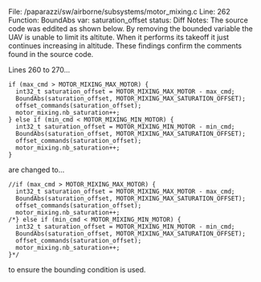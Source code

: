 File: /paparazzi/sw/airborne/subsystems/motor_mixing.c
Line: 262
Function: BoundAbs
var: saturation_offset
status: Diff
Notes: The source code was eddited as shown below. By removing the bounded variable the UAV is unable to limit its altitute. When it performs its takeoff it just continues increasing in altitude. These findings confirm the comments found in the source code.


Lines 260 to 270...


    if (max_cmd > MOTOR_MIXING_MAX_MOTOR) {
      int32_t saturation_offset = MOTOR_MIXING_MAX_MOTOR - max_cmd;
      BoundAbs(saturation_offset, MOTOR_MIXING_MAX_SATURATION_OFFSET);
      offset_commands(saturation_offset);
      motor_mixing.nb_saturation++;
    } else if (min_cmd < MOTOR_MIXING_MIN_MOTOR) {
      int32_t saturation_offset = MOTOR_MIXING_MIN_MOTOR - min_cmd;
      BoundAbs(saturation_offset, MOTOR_MIXING_MAX_SATURATION_OFFSET);
      offset_commands(saturation_offset);
      motor_mixing.nb_saturation++;
    }

are changed to...

    //if (max_cmd > MOTOR_MIXING_MAX_MOTOR) {
      int32_t saturation_offset = MOTOR_MIXING_MAX_MOTOR - max_cmd;
      BoundAbs(saturation_offset, MOTOR_MIXING_MAX_SATURATION_OFFSET);
      offset_commands(saturation_offset);
      motor_mixing.nb_saturation++;
    /*} else if (min_cmd < MOTOR_MIXING_MIN_MOTOR) {
      int32_t saturation_offset = MOTOR_MIXING_MIN_MOTOR - min_cmd;
      BoundAbs(saturation_offset, MOTOR_MIXING_MAX_SATURATION_OFFSET);
      offset_commands(saturation_offset);
      motor_mixing.nb_saturation++;
    }*/

to ensure the bounding condition is used.
